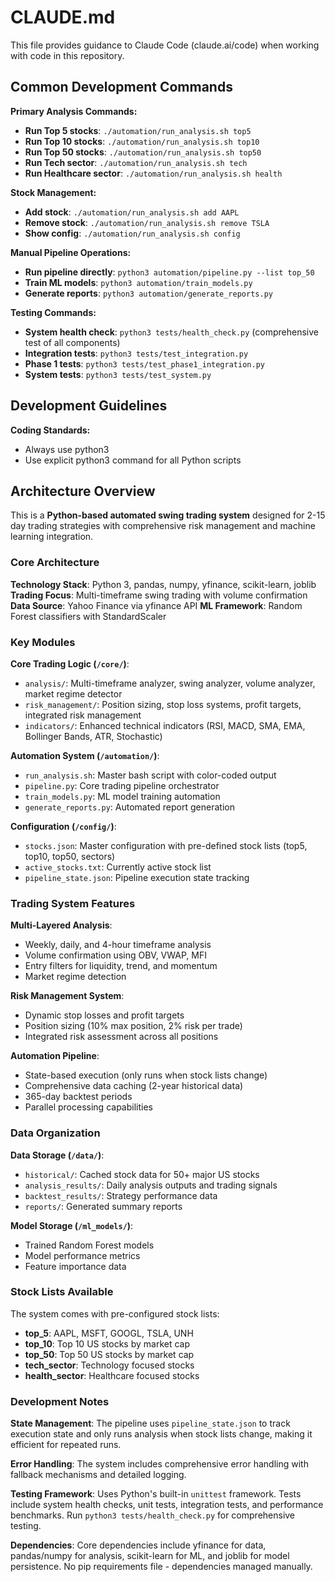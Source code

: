 # CLAUDE.md

This file provides guidance to Claude Code (claude.ai/code) when working with code in this repository.

## Common Development Commands

**Primary Analysis Commands:**
- **Run Top 5 stocks**: `./automation/run_analysis.sh top5`
- **Run Top 10 stocks**: `./automation/run_analysis.sh top10`
- **Run Top 50 stocks**: `./automation/run_analysis.sh top50`
- **Run Tech sector**: `./automation/run_analysis.sh tech`
- **Run Healthcare sector**: `./automation/run_analysis.sh health`

**Stock Management:**
- **Add stock**: `./automation/run_analysis.sh add AAPL`
- **Remove stock**: `./automation/run_analysis.sh remove TSLA`
- **Show config**: `./automation/run_analysis.sh config`

**Manual Pipeline Operations:**
- **Run pipeline directly**: `python3 automation/pipeline.py --list top_50`
- **Train ML models**: `python3 automation/train_models.py`
- **Generate reports**: `python3 automation/generate_reports.py`

**Testing Commands:**
- **System health check**: `python3 tests/health_check.py` (comprehensive test of all components)
- **Integration tests**: `python3 tests/test_integration.py`
- **Phase 1 tests**: `python3 tests/test_phase1_integration.py`
- **System tests**: `python3 tests/test_system.py`

## Development Guidelines

**Coding Standards:**
- Always use python3
- Use explicit python3 command for all Python scripts

## Architecture Overview

This is a **Python-based automated swing trading system** designed for 2-15 day trading strategies with comprehensive risk management and machine learning integration.

### Core Architecture

**Technology Stack**: Python 3, pandas, numpy, yfinance, scikit-learn, joblib
**Trading Focus**: Multi-timeframe swing trading with volume confirmation
**Data Source**: Yahoo Finance via yfinance API
**ML Framework**: Random Forest classifiers with StandardScaler

### Key Modules

**Core Trading Logic (`/core/`)**:
- `analysis/`: Multi-timeframe analyzer, swing analyzer, volume analyzer, market regime detector
- `risk_management/`: Position sizing, stop loss systems, profit targets, integrated risk management
- `indicators/`: Enhanced technical indicators (RSI, MACD, SMA, EMA, Bollinger Bands, ATR, Stochastic)

**Automation System (`/automation/`)**:
- `run_analysis.sh`: Master bash script with color-coded output
- `pipeline.py`: Core trading pipeline orchestrator
- `train_models.py`: ML model training automation
- `generate_reports.py`: Automated report generation

**Configuration (`/config/`)**:
- `stocks.json`: Master configuration with pre-defined stock lists (top5, top10, top50, sectors)
- `active_stocks.txt`: Currently active stock list
- `pipeline_state.json`: Pipeline execution state tracking

### Trading System Features

**Multi-Layered Analysis**:
- Weekly, daily, and 4-hour timeframe analysis
- Volume confirmation using OBV, VWAP, MFI
- Entry filters for liquidity, trend, and momentum
- Market regime detection

**Risk Management System**:
- Dynamic stop losses and profit targets
- Position sizing (10% max position, 2% risk per trade)
- Integrated risk assessment across all positions

**Automation Pipeline**:
- State-based execution (only runs when stock lists change)
- Comprehensive data caching (2-year historical data)
- 365-day backtest periods
- Parallel processing capabilities

### Data Organization

**Data Storage (`/data/`)**:
- `historical/`: Cached stock data for 50+ major US stocks
- `analysis_results/`: Daily analysis outputs and trading signals
- `backtest_results/`: Strategy performance data
- `reports/`: Generated summary reports

**Model Storage (`/ml_models/`)**:
- Trained Random Forest models
- Model performance metrics
- Feature importance data

### Stock Lists Available

The system comes with pre-configured stock lists:
- **top_5**: AAPL, MSFT, GOOGL, TSLA, UNH
- **top_10**: Top 10 US stocks by market cap
- **top_50**: Top 50 US stocks by market cap
- **tech_sector**: Technology focused stocks
- **health_sector**: Healthcare focused stocks

### Development Notes

**State Management**: The pipeline uses `pipeline_state.json` to track execution state and only runs analysis when stock lists change, making it efficient for repeated runs.

**Error Handling**: The system includes comprehensive error handling with fallback mechanisms and detailed logging.

**Testing Framework**: Uses Python's built-in `unittest` framework. Tests include system health checks, unit tests, integration tests, and performance benchmarks. Run `python3 tests/health_check.py` for comprehensive testing.

**Dependencies**: Core dependencies include yfinance for data, pandas/numpy for analysis, scikit-learn for ML, and joblib for model persistence. No pip requirements file - dependencies managed manually.